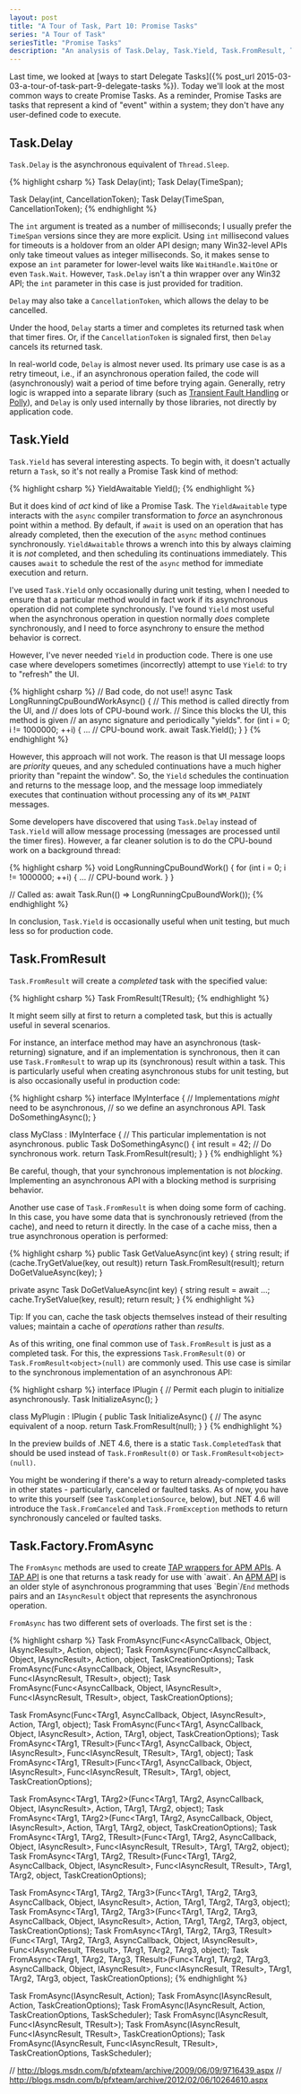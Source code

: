 ```yaml
---
layout: post
title: "A Tour of Task, Part 10: Promise Tasks"
series: "A Tour of Task"
seriesTitle: "Promise Tasks"
description: "An analysis of Task.Delay, Task.Yield, Task.FromResult, Task.Factory.FromAsync, TaskCompletionSource, and TaskExtensions.Unwrap; and discussion of whether they should be used for asynchronous and/or parallel code."
---
```


Last time, we looked at [ways to start Delegate Tasks]({% post_url 2015-03-03-a-tour-of-task-part-9-delegate-tasks %}). Today we'll look at the most common ways to create Promise Tasks. As a reminder, Promise Tasks are tasks that represent a kind of "event" within a system; they don't have any user-defined code to execute.

## Task.Delay

`Task.Delay` is the asynchronous equivalent of `Thread.Sleep`.

{% highlight csharp %}
Task Delay(int);
Task Delay(TimeSpan);

Task Delay(int, CancellationToken);
Task Delay(TimeSpan, CancellationToken);
{% endhighlight %}

The `int` argument is treated as a number of milliseconds; I usually prefer the `TimeSpan` versions since they are more explicit. Using `int` millisecond values for timeouts is a holdover from an older API design; many Win32-level APIs only take timeout values as integer milliseconds. So, it makes sense to expose an `int` parameter for lower-level waits like `WaitHandle.WaitOne` or even `Task.Wait`. However, `Task.Delay` isn't a thin wrapper over any Win32 API; the `int` parameter in this case is just provided for tradition.

`Delay` may also take a `CancellationToken`, which allows the delay to be cancelled.

Under the hood, `Delay` starts a timer and completes its returned task when that timer fires. Or, if the `CancellationToken` is signaled first, then `Delay` cancels its returned task.

In real-world code, `Delay` is almost never used. Its primary use case is as a retry timeout, i.e., if an asynchronous operation failed, the code will (asynchronously) wait a period of time before trying again. Generally, retry logic is wrapped into a separate library (such as [Transient Fault Handling](https://msdn.microsoft.com/en-us/library/hh675232.aspx) or [Polly](https://github.com/michael-wolfenden/Polly)), and `Delay` is only used internally by those libraries, not directly by application code.

## Task.Yield

`Task.Yield` has several interesting aspects. To begin with, it doesn't actually return a `Task`, so it's not really a Promise Task kind of method:

{% highlight csharp %}
YieldAwaitable Yield();
{% endhighlight %}

But it does kind of *act* kind of like a Promise Task. The `YieldAwaitable` type interacts with the `async` compiler transformation to *force* an asynchronous point within a method. By default, if `await` is used on an operation that has already completed, then the execution of the `async` method continues synchronously. `YieldAwaitable` throws a wrench into this by always claiming it is *not* completed, and then scheduling its continuations immediately. This causes `await` to schedule the rest of the `async` method for immediate execution and return.

I've used `Task.Yield` only occasionally during unit testing, when I needed to ensure that a particular method would in fact work if its asynchronous operation did not complete synchronously. I've found `Yield` most useful when the asynchronous operation in question normally *does* complete synchronously, and I need to force asynchrony to ensure the method behavior is correct.

However, I've never needed `Yield` in production code. There is one use case where developers sometimes (incorrectly) attempt to use `Yield`: to try to "refresh" the UI.

{% highlight csharp %}
// Bad code, do not use!!
async Task LongRunningCpuBoundWorkAsync()
{
  // This method is called directly from the UI, and
  //  does lots of CPU-bound work.
  // Since this blocks the UI, this method is given
  //  an async signature and periodically "yields".
  for (int i = 0; i != 1000000; ++i)
  {
    ... // CPU-bound work.
    await Task.Yield();
  }
}
{% endhighlight %}

However, this approach will not work. The reason is that UI message loops are *priority* queues, and any scheduled continuations have a much higher priority than "repaint the window". So, the `Yield` schedules the continuation and returns to the message loop, and the message loop immediately executes that continuation without processing any of its `WM_PAINT` messages.

Some developers have discovered that using `Task.Delay` instead of `Task.Yield` will allow message processing (messages are processed until the timer fires). However, a far cleaner solution is to do the CPU-bound work on a background thread:

{% highlight csharp %}
void LongRunningCpuBoundWork()
{
  for (int i = 0; i != 1000000; ++i)
  {
    ... // CPU-bound work.
  }
}

// Called as:
await Task.Run(() => LongRunningCpuBoundWork());
{% endhighlight %}

In conclusion, `Task.Yield` is occasionally useful when unit testing, but much less so for production code.

## Task.FromResult

`Task.FromResult` will create a *completed* task with the specified value:

{% highlight csharp %}
Task<TResult> FromResult<TResult>(TResult);
{% endhighlight %}

It might seem silly at first to return a completed task, but this is actually useful in several scenarios.

For instance, an interface method may have an asynchronous (task-returning) signature, and if an implementation is synchronous, then it can use `Task.FromResult` to wrap up its (synchronous) result within a task. This is particularly useful when creating asynchronous stubs for unit testing, but is also occasionally useful in production code:

{% highlight csharp %}
interface IMyInterface
{
  // Implementations *might* need to be asynchronous,
  //  so we define an asynchronous API.
  Task<int> DoSomethingAsync();
}

class MyClass : IMyInterface
{
  // This particular implementation is not asynchronous.
  public Task<int> DoSomethingAsync()
  {
    int result = 42; // Do synchronous work.
    return Task.FromResult(result);
  }
}
{% endhighlight %}

Be careful, though, that your synchronous implementation is not *blocking*. Implementing an asynchronous API with a blocking method is surprising behavior.

Another use case of `Task.FromResult` is when doing some form of caching. In this case, you have some data that is synchronously retrieved (from the cache), and need to return it directly. In the case of a cache miss, then a true asynchronous operation is performed:

{% highlight csharp %}
public Task<string> GetValueAsync(int key)
{
  string result;
  if (cache.TryGetValue(key, out result))
    return Task.FromResult(result);
  return DoGetValueAsync(key);
}

private async Task<string> DoGetValueAsync(int key)
{
  string result = await ...;
  cache.TrySetValue(key, result);
  return result;
}
{% endhighlight %}

<div class="alert alert-info" markdown="1">
<i class="fa fa-hand-o-right fa-2x pull-left"></i>

Tip: If you can, cache the task objects themselves instead of their resulting values; maintain a cache of *operations* rather than *results*.
</div>

As of this writing, one final common use of `Task.FromResult` is just as a completed task. For this, the expressions `Task.FromResult(0)` or `Task.FromResult<object>(null)` are commonly used. This use case is similar to the synchronous implementation of an asynchronous API:

{% highlight csharp %}
interface IPlugin
{
  // Permit each plugin to initialize asynchronously.
  Task InitializeAsync();
}

class MyPlugin : IPlugin
{
  public Task InitializeAsync()
  {
    // The async equivalent of a noop.
    return Task.FromResult<object>(null);
  }
}
{% endhighlight %}

<div class="alert alert-info" markdown="1">
<i class="fa fa-hand-o-right fa-2x pull-left"></i>

In the preview builds of .NET 4.6, there is a static `Task.CompletedTask` that should be used instead of `Task.FromResult(0)` or `Task.FromResult<object>(null)`.
</div>

You might be wondering if there's a way to return already-completed tasks in other states - particularly, canceled or faulted tasks. As of now, you have to write this yourself (see `TaskCompletionSource`, below), but .NET 4.6 will introduce the `Task.FromCanceled` and `Task.FromException` methods to return synchronously canceled or faulted tasks.

## Task.Factory.FromAsync

The `FromAsync` methods are used to create [TAP wrappers for APM APIs](https://msdn.microsoft.com/en-us/library/hh873178%28v=vs.110%29.aspx#ApmToTap). A [TAP API](https://msdn.microsoft.com/en-us/library/hh873175(v=vs.110).aspx) is one that returns a task ready for use with `await`. An [APM API](https://msdn.microsoft.com/en-us/library/ms228963(v=vs.110).aspx) is an older style of asynchronous programming that uses `Begin`/`End` methods pairs and an `IAsyncResult` object that represents the asynchronous operation.

`FromAsync` has two different sets of overloads. The first set is the :

{% highlight csharp %}
Task FromAsync(Func<AsyncCallback, Object, IAsyncResult>, Action<IAsyncResult>,	object);
Task FromAsync(Func<AsyncCallback, Object, IAsyncResult>, Action<IAsyncResult>, object, TaskCreationOptions);
Task<TResult> FromAsync<TResult>(Func<AsyncCallback, Object, IAsyncResult>, Func<IAsyncResult, TResult>, object);
Task<TResult> FromAsync<TResult>(Func<AsyncCallback, Object, IAsyncResult>, Func<IAsyncResult, TResult>, object, TaskCreationOptions);

Task FromAsync<TArg1>(Func<TArg1, AsyncCallback, Object, IAsyncResult>, Action<IAsyncResult>, TArg1, object);
Task FromAsync<TArg1>(Func<TArg1, AsyncCallback, Object, IAsyncResult>, Action<IAsyncResult>, TArg1, object, TaskCreationOptions);
Task<TResult> FromAsync<TArg1, TResult>(Func<TArg1, AsyncCallback, Object, IAsyncResult>, Func<IAsyncResult, TResult>, TArg1, object);
Task<TResult> FromAsync<TArg1, TResult>(Func<TArg1, AsyncCallback, Object, IAsyncResult>, Func<IAsyncResult, TResult>, TArg1, object, TaskCreationOptions);

Task FromAsync<TArg1, TArg2>(Func<TArg1, TArg2, AsyncCallback, Object, IAsyncResult>, Action<IAsyncResult>, TArg1, TArg2, object);
Task FromAsync<TArg1, TArg2>(Func<TArg1, TArg2, AsyncCallback, Object, IAsyncResult>, Action<IAsyncResult>, TArg1, TArg2, object, TaskCreationOptions);
Task<TResult> FromAsync<TArg1, TArg2, TResult>(Func<TArg1, TArg2, AsyncCallback, Object, IAsyncResult>, Func<IAsyncResult, TResult>, TArg1, TArg2, object);
Task<TResult> FromAsync<TArg1, TArg2, TResult>(Func<TArg1, TArg2, AsyncCallback, Object, IAsyncResult>, Func<IAsyncResult, TResult>, TArg1, TArg2, object, TaskCreationOptions);

Task FromAsync<TArg1, TArg2, TArg3>(Func<TArg1, TArg2, TArg3, AsyncCallback, Object, IAsyncResult>, Action<IAsyncResult>, TArg1, TArg2, TArg3, object);
Task FromAsync<TArg1, TArg2, TArg3>(Func<TArg1, TArg2, TArg3, AsyncCallback, Object, IAsyncResult>, Action<IAsyncResult>, TArg1, TArg2, TArg3, object, TaskCreationOptions);
Task<TResult> FromAsync<TArg1, TArg2, TArg3, TResult>(Func<TArg1, TArg2, TArg3, AsyncCallback, Object, IAsyncResult>, Func<IAsyncResult, TResult>, TArg1, TArg2, TArg3, object);
Task<TResult> FromAsync<TArg1, TArg2, TArg3, TResult>(Func<TArg1, TArg2, TArg3, AsyncCallback, Object, IAsyncResult>, Func<IAsyncResult, TResult>, TArg1, TArg2, TArg3, object, TaskCreationOptions);
{% endhighlight %}

Task FromAsync(IAsyncResult, Action<IAsyncResult>);
Task FromAsync(IAsyncResult, Action<IAsyncResult>, TaskCreationOptions);
Task FromAsync(IAsyncResult, Action<IAsyncResult>, TaskCreationOptions, TaskScheduler);
Task<TResult> FromAsync<TResult>(IAsyncResult, Func<IAsyncResult, TResult>);
Task<TResult> FromAsync<TResult>(IAsyncResult, Func<IAsyncResult, TResult>, TaskCreationOptions);
Task<TResult> FromAsync<TResult>(IAsyncResult, Func<IAsyncResult, TResult>, TaskCreationOptions, TaskScheduler);

// http://blogs.msdn.com/b/pfxteam/archive/2009/06/09/9716439.aspx
// http://blogs.msdn.com/b/pfxteam/archive/2012/02/06/10264610.aspx